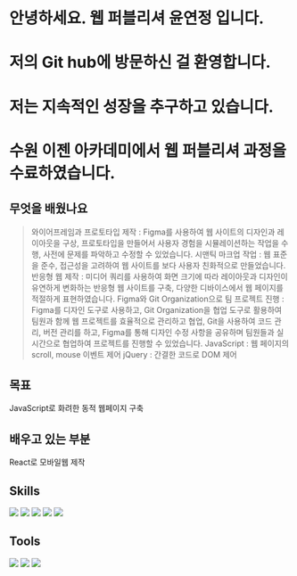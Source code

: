 # 안녕하세요. 웹 퍼블리셔 윤연정 입니다.

# 저의 Git hub에 방문하신 걸 환영합니다.
# 저는 지속적인 성장을 추구하고 있습니다.
# 수원 이젠 아카데미에서 웹 퍼블리셔 과정을 수료하였습니다.

## 무엇을 배웠나요
> 와이어프레임과 프로토타입 제작 : Figma를 사용하여 웹 사이트의 디자인과 레이아웃을 구상, 프로토타입을 만들어서 사용자 경험을 시뮬레이션하는 작업을 수행, 사전에 문제를 파악하고 수정할 수 있었습니다.
> 시맨틱 마크업 작업 : 웹 표준을 준수, 접근성을 고려하여 웹 사이트를 보다 사용자 친화적으로 만들었습니다.
> 반응형 웹 제작 : 미디어 쿼리를 사용하여 화면 크기에 따라 레이아웃과 디자인이 유연하게 변화하는 반응형 웹 사이트를 구축, 다양한 디바이스에서 웹 페이지를 적절하게 표현하였습니다.
> Figma와 Git Organization으로 팀 프로젝트 진행 : Figma를 디자인 도구로 사용하고, Git Organization을 협업 도구로 활용하여 팀원과 함께 웹 프로젝트를 효율적으로 관리하고 협업, Git을 사용하여 코드 관리, 버전 관리를 하고, Figma를 통해 디자인 수정 사항을 공유하며 팀원들과 실시간으로 협업하여 프로젝트를 진행할 수 있었습니다.
> JavaScript : 웹 페이지의 scroll, mouse 이벤트 제어
> jQuery : 간결한 코드로 DOM 제어

## 목표
JavaScript로 화려한 동적 웹페이지 구축

## 배우고 있는 부분
React로 모바일웹 제작

## Skills 
<img src="https://img.shields.io/badge/HTML5-E34F26?style=flat-square&logo=HTML5&logoColor=white"/> <img src="https://img.shields.io/badge/CSS3-1572B6?style=flat-square&logo=CSS3&logoColor=white"/> <img src="https://img.shields.io/badge/SASS-CC6699?style=flat-square&logo=SASS&logoColor=white"/> <img src="https://img.shields.io/badge/JavaScript-F7DF1E?style=flat-square&logo=JavaScript&logoColor=white"/> <img src="https://img.shields.io/badge/jQuery-0769AD?style=flat-square&logo=jQuery&logoColor=white"/>

## Tools 
<img src="https://img.shields.io/badge/Figma-F24E1E?style=flat-square&logo=Figma&logoColor=white"/> <img src="https://img.shields.io/badge/GitHub-181717?style=flat-square&logo=GitHub&logoColor=white"/> <img src="https://img.shields.io/badge/Git-F05032?style=flat-square&logo=Git&logoColor=white"/>


 
